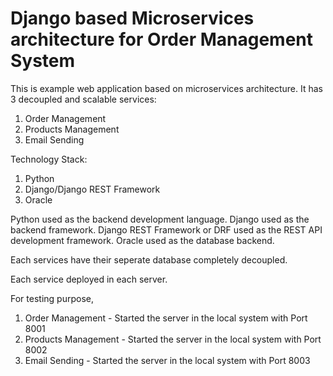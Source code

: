 # Django based Microservices architecture for Order Management System

This is example web application based on microservices architecture. It has 3 decoupled and scalable services:

1. Order Management
2. Products Management
3. Email Sending

Technology Stack:
01. Python 
02. Django/Django REST Framework
03. Oracle


Python used as the backend development language. 
Django used as the backend framework. 
Django REST Framework or DRF used as the REST API development framework.
Oracle used as the database backend.

Each services have their seperate database completely decoupled. 

Each service deployed in each server.

For testing purpose,

1. Order Management - Started the server in the local system with Port 8001
2. Products Management - Started the server in the local system with Port 8002
3. Email Sending - Started the server  in the local system with Port 8003